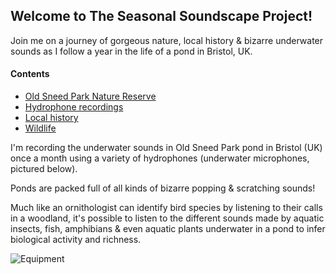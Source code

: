 ## Welcome to The Seasonal Soundscape Project!

Join me on a journey of gorgeous nature, local history & bizarre underwater sounds as I follow a year in the life of a pond in Bristol, UK.  

#### Contents 

- [Old Sneed Park Nature Reserve](https://jackhalgh.github.io/The-Seasonal-Soundscape-Project/Reserve)
- [Hydrophone recordings](https://jackhalgh.github.io/The-Seasonal-Soundscape-Project/January)
- [Local history](https://jackhalgh.github.io/The-Seasonal-Soundscape-Project/History)
- [Wildlife](https://jackhalgh.github.io/The-Seasonal-Soundscape-Project/Wildlife)

I'm recording the underwater sounds in Old Sneed Park pond in Bristol (UK) once a month using a variety of hydrophones (underwater microphones, pictured below). 

Ponds are packed full of all kinds of bizarre popping & scratching sounds!

Much like an ornithologist can identify bird species by listening to their calls in a woodland, it's possible to listen to the different sounds made by aquatic insects, fish, amphibians & even aquatic plants underwater in a pond to infer biological activity and richness.


![Equipment](https://user-images.githubusercontent.com/74665965/105877931-68d13000-5ff8-11eb-9be6-a970ac7366b6.jpg)
